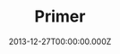 ---
title: "Primer"
year: 2004
date: 2013-12-27T00:00:00.000Z
permalink: /almanac/movies/2013-12-27-primer/index.html
rating: 2
---